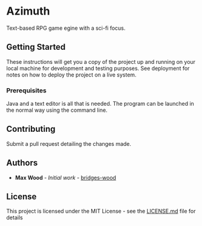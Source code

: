 # Azimuth

Text-based RPG game egine with a sci-fi focus.

## Getting Started

These instructions will get you a copy of the project up and running on your local machine for development and testing purposes. See deployment for notes on how to deploy the project on a live system.

### Prerequisites

Java and a text editor is all that is needed. The program can be launched in the normal way using the command line.

## Contributing

Submit a pull request detailing the changes made.

## Authors

* **Max Wood** - *Initial work* - [bridges-wood](https://github.com/bridges-wood)

## License

This project is licensed under the MIT License - see the [LICENSE.md](LICENSE.md) file for details
